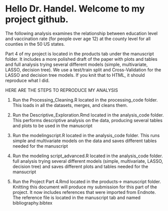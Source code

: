 # Hello Dr. Handel. Welcome to my project github. 

The following analysis examines the relationship between education level and vaccination rate (for people over age 12) at the county level for all counties in the 50 US states. 

Part 4 of my project is located in the products tab under the manuscript folder. It includes a more polished draft of the paper with plots and tables and full analysis trying several different models (simple, multivariate, LASSO, decision tree). We use a test/train split and Cross-Validation for the LASSO and decision tree models. If you knit that to HTML, it should reproduce what I did. 

HERE ARE THE STEPS TO REPRODUCE MY ANALYSIS

1) Run the Processing_Cleaning.R located in the processing_code folder. This loads in all the datasets, merges, and cleans them.

2) Run the Descriptive_Exploration.Rmd located in the analysis_code folder. This performs descriptive analysis on the data, producing several tables and plots to be used in the manuscript

3) Run the modelingscript.R located in the analysis_code folder. This runs simple and multivariate models on the data and saves different tables needed for the manuscript

4) Run the modeling script_advanced.R located in the analysis_code folder. full analysis trying several different models (simple, multivariate, LASSO, decision tree) and saves different plots and tables needed for the mansucript

5) Run the Project Part 4.Rmd located in the products-> manuscript folder. Knitting this document will produce my submission for this part of the project. It now includes references that were imported from Endnote. The reference file is located in the manuscript tab and named bibliography.bibtex
